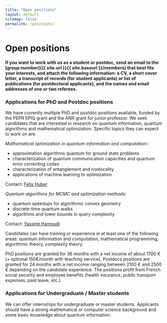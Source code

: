 ```yaml
---
title: "Open positions"
layout: default
sitemap: false
permalink: /positions/
---
```


# Open positions

#### If you want to work with us as a student or postdoc, send an email to the [group member]({{ site.url }}{{ site.baseurl }}/members) that best fits your interests, and attach the following information: a CV, a short cover letter, a transcript of records (for student applicants) or list of publications (for postdoctoral applicants), and the names and email addresses of one or two referees.

### Applications for PhD and Postdoc positions

We have currently multiple PhD and postdoc positions available, funded by the PEPR EPIQ grant and the ANR grant for junior professor. We seek candidates that are interested in research on quantum information, quantum algorithms and mathematical optimization. Specific topics they can expect to work on are:

*Mathematical optimization in quantum information and computation::*
  - approximation algorithms quantum for ground state problems
  - characterization of quantum communication capacities and quantum error correcting codes
  - characterization of entanglement and nonlocality
  - applications of machine learning to optimization

Contact: [Felix Huber](mailto:felix.huber@labri.fr)

*Quantum algorithms for MCMC and optimization methods:*
  - quantum speedups for algorithmic convex geometry
  - discrete-time quantum walks
  - algorithms and lower bounds in query complexity

Contact: [Yassine Hamoudi](mailto:yassine.hamoudi@labri.fr)

Candidates can have training or experience in at least one of the following areas: quantum information and computation, mathematical programming, algorithmic theory, complexity theory.

PhD positions are granted for 36 months with a net income of about 1700 € (+ optional 150€/month with teaching service).
Postdocs positions are granted for 24 months with a net income ranging between 2100 € and 2500 € depending on the candidate experience.
The positions profit from French social security and employee benefits (health insurance, public transport expenses, paid leave, etc.).

### Applications for Undergraduate / Master students
We can offer internships for undergraduate or master students. Applicants should have a strong mathematical or computer science background and some basic knowledge about quantum information.

<br>
